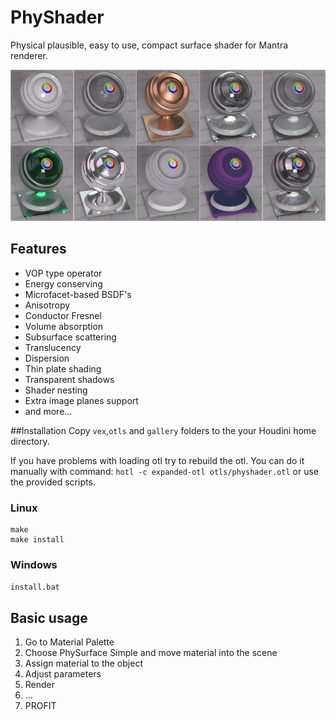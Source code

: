 # PhyShader

Physical plausible, easy to use, compact surface shader for Mantra renderer.

![PhySurface Materials](img/materials.jpg "Materials preview")

## Features
* VOP type operator
* Energy conserving
* Microfacet-based BSDF's
* Anisotropy
* Conductor Fresnel
* Volume absorption
* Subsurface scattering
* Translucency
* Dispersion
* Thin plate shading
* Transparent shadows
* Shader nesting
* Extra image planes support
* and more...

##Installation
Copy `vex`,`otls` and `gallery` folders to the your Houdini home directory.

If you have problems with loading otl try to rebuild the otl.
You can do it manually with command:
`hotl -c expanded-otl otls/physhader.otl`
or use the provided scripts.

### Linux
```
make
make install
```

### Windows
`install.bat`

## Basic usage
1. Go to Material Palette
2. Choose PhySurface Simple and move material into the scene
3. Assign material to the object
4. Adjust parameters
5. Render
6. ...
7. PROFIT